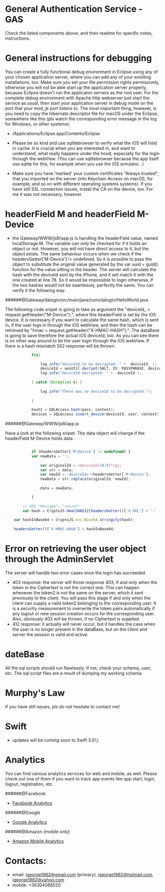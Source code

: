 # General Authentication Service - GAS 

Check the listed components above, and their readme for specific notes, instructions.

# General instructions for debugging
You can create a fully functional debug environment in Eclipse using any of your chosen application server, where you can add any of your exisiting installations, too. Make sure you set your file permission rights permissively, otherwise you will not be able start up the application server properly, because Eclipse doesn't run the applicaton servers as the root user. For the complete debug environment with Apache http webserver just start the service as usual, then start your application server in debug mode on the port that your mod_jk port listens to. The most important thing, however, is you need to copy the hibernate descriptor file for macOS under the Eclipse, somewhere like this (pls watch the corresponding error message in the log for Windows, or other systems):

- /Applications/Eclipse.app/Contents/Eclipse

- Please be so kind and use sqlitebrowser to verify what the iOS will hold in cache. It is crucial when you are interested in, and want to understand, what really happens under the hood, especially for the login through the webView. (You can use sqlitebrowser because the app itself use sqlite for this, for example when you use the iOS simulator...)

- Make sure you have 'marked' your custom certificates "Always trusted", that you imported on the server (into Keychain Access on macOS, for example, and so on with different operating systems systems). If you have still SSL connection issues, install the CA on the device, too. For me it was not necessary, however.

# headerField M and headerField M-Device
- the Gateway/WWW/jsR/app.js is handling the headerField value, named localStorage.M. The variable can only be checked for if it holds an object or not. However, you will not have direct access to it, but the object exists. The same behaviour occurs when we check if the headersGetter['M-Device'] != undefined. So it is possible to pass the object to substitute the original value generated by the var uuid = guid() function for the value sitting in the header. The server will calculate the hash with the deviceId sent by the iPhone, and it will match it with the one created at line 78. So it would be impossible to login otherwise, if the two hashes would not be seamlessly, perfectly the same. You can verify it the following way:

######@Gateway/dalogin/src/main/java/com/dalogin/HelloWorld.java

The following code snipet is going to take as argument the "deviceId_ = request.getHeader("M-Device");", where this headerField is set by the iOS device. It is necessary if you want to calculate the same hash, which is sent in, if the user logs in through the iOS webView, and then the hash can be retrieved by "hmac = request.getHeader("X-HMAC-HASH");". The dataBase is going to save therefore the actual iOS deviceId, too. As you can see there is no other way around to let the user login through the iOS webView. If there is a hash mismatch 502 response will be thrown. 

```java
            try{ 
                
            	log.info("deviceId to be decrypted: " +  deviceId_ );
            	deviceId = aesUtil.decrypt(SALT, IV, PASSPHRASE, deviceId_);
            	log.info("deviceId decrypted: " +  deviceId );
            
            } catch (Exception e) {
            	
            	log.info("There was no deviceId to be decrypted.");
            	
            }
            
			hash1 = SQLAccess.hash(pass, context);
			devices = SQLAccess.insert_device(deviceId, user, context);

```

######@Gateway/WWW/jsR/app.js

Have a look at the following snipet. The data object will change if the headerField M-Device holds data.

```javascript

            if (headersGetter['M-Device'] != undefined) {
            var newData = '';
            
                var originalId = /deviceId=[0-9]*/gi;
                var str = data;
                var newId = 'deviceId='+headersGetter['M-Device'];
                newData = str.replace(originalId, newId);
                
                data = newData;

            }
            
        // 4RI "Message", "secret"
        var hash = CryptoJS.HmacSHA512(headersGetter()['X-URL'] + ':' + data + ':' + microTime + ':' + data.length, localStorage.hmacSecret);
        
	var hashInBase64 = CryptoJS.enc.Base64.stringify(hash);
	    
 	headersGetter()['X-HMAC-HASH'] = hashInBase64;
```


# Error on retrieving the user object through the AdminServlet
The server will handle two error cases once the login has succeeded. 

- 403 response: the server will throw response 403, if and only when the token in the Ciphertext is not the correct one. This can happen whenever the token2 is not the same on the server, which it sent previously to the client. You will pass this stage if and only when the client can supply a valid token2 belonging to the corresponding user. It is a security measurement to overwrite the token pairs automatically if any logout or new session creation occurs for the corresponding user. Also, obviously 403 will be thrown, if no Ciphertext is supplied.
- 412 response: it actually will never occur, but it handles the case when the user is no longer present in the dataBase, but on the client and server the session is valid and active.

# dateBase
All the sql scripts should run flawlessly. If not, check your schema, user, etc. The sql script files are a result of dumping my working schema.

# Murphy's Law
If you have still issues, pls do not hesitate to contact me!

# Swift
- updates will be coming soon to Swift 3.0!;)

# Analytics
You can find various analytics services for web and mobile, as well. Please check out one of them if you want to track app events like app start, login, logout, registration, etc.

######@Facebook
- [Facebook Analytics](https://developers.facebook.com/docs/analytics)

######@Google
- [Google Analytics](https://developers.google.com/analytics/devguides/collection)

######@Amazon (mobile only)
- [Amazon Mobile Analytics](https://www.google.com/aclk?sa=L&ai=DChcSEwi2_eufh9jRAhXLDxgKHQTlDzwYABAA&sig=AOD64_3iKzYsiGgpp5iPc06DrgFf6d6LJA&q=&ved=0ahUKEwidl-afh9jRAhXEDpoKHd8yA2oQ0QwIGA&adurl=)


# Contacts:
- email: igeorge1982@gmail.com (primary), igeorge1982@hotmail.com, igeorge1982@yahoo.com
- mobile: +36304088520
